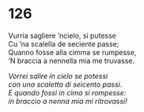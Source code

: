 # 126

Vurria sagliere ’ncielo, si putesse  
Cu ’na scalella de seciente passe;  
Quanno fosse alla cimma se rumpesse,  
’N braccia a nennella mia me truvasse.

*Vorrei salire in cielo se potessi  
con una scaletta di seicento passi.  
E quando fossi in cima si rompesse:  
in braccio a nenna mia mi ritrovassi!*


